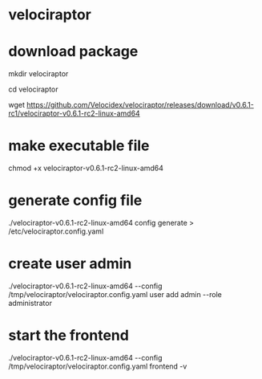 # velociraptor

# download package
mkdir velociraptor

cd velociraptor

wget https://github.com/Velocidex/velociraptor/releases/download/v0.6.1-rc1/velociraptor-v0.6.1-rc2-linux-amd64

# make executable file
chmod +x velociraptor-v0.6.1-rc2-linux-amd64

# generate config file
./velociraptor-v0.6.1-rc2-linux-amd64 config generate > /etc/velociraptor.config.yaml

# create user admin
./velociraptor-v0.6.1-rc2-linux-amd64 --config /tmp/velociraptor/velociraptor.config.yaml user add admin --role administrator

# start the frontend
./velociraptor-v0.6.1-rc2-linux-amd64 --config /tmp/velociraptor/velociraptor.config.yaml frontend -v
